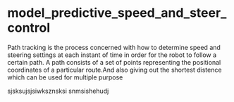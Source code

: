 # model_predictive_speed_and_steer_control
Path tracking is the process concerned with how to determine speed and steering settings at
each instant of time in order for the robot to follow a certain path. A path consists of a set of
points representing the positional coordinates of a particular route.And also giving out the shortest distence which can be used for multiple purpose



sjsksujsjsiwksznsksi
snmsishehudj
